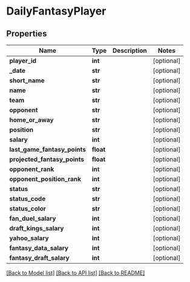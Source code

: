 # DailyFantasyPlayer

## Properties
Name | Type | Description | Notes
------------ | ------------- | ------------- | -------------
**player_id** | **int** |  | [optional] 
**_date** | **str** |  | [optional] 
**short_name** | **str** |  | [optional] 
**name** | **str** |  | [optional] 
**team** | **str** |  | [optional] 
**opponent** | **str** |  | [optional] 
**home_or_away** | **str** |  | [optional] 
**position** | **str** |  | [optional] 
**salary** | **int** |  | [optional] 
**last_game_fantasy_points** | **float** |  | [optional] 
**projected_fantasy_points** | **float** |  | [optional] 
**opponent_rank** | **int** |  | [optional] 
**opponent_position_rank** | **int** |  | [optional] 
**status** | **str** |  | [optional] 
**status_code** | **str** |  | [optional] 
**status_color** | **str** |  | [optional] 
**fan_duel_salary** | **int** |  | [optional] 
**draft_kings_salary** | **int** |  | [optional] 
**yahoo_salary** | **int** |  | [optional] 
**fantasy_data_salary** | **int** |  | [optional] 
**fantasy_draft_salary** | **int** |  | [optional] 

[[Back to Model list]](../README.md#documentation-for-models) [[Back to API list]](../README.md#documentation-for-api-endpoints) [[Back to README]](../README.md)


